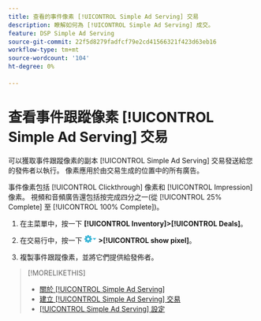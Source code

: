 ```yaml
---
title: 查看的事件像素 [!UICONTROL Simple Ad Serving] 交易
description: 瞭解如何為 [!UICONTROL Simple Ad Serving] 成交。
feature: DSP Simple Ad Serving
source-git-commit: 22f5d8279fadfcf79e2cd41566321f423d63eb16
workflow-type: tm+mt
source-wordcount: '104'
ht-degree: 0%

---
```


# 查看事件跟蹤像素 [!UICONTROL Simple Ad Serving] 交易

可以獲取事件跟蹤像素的副本 [!UICONTROL Simple Ad Serving] 交易發送給您的發佈者以執行。 像素應用於由交易生成的位置中的所有廣告。

事件像素包括 [!UICONTROL Clickthrough] 像素和 [!UICONTROL Impression] 像素。 視頻和音頻廣告還包括按完成四分之一(從 [!UICONTROL 25% Complete] 至 [!UICONTROL 100% Complete])。

1. 在主菜單中，按一下 **[!UICONTROL Inventory]>[!UICONTROL Deals]**。

1. 在交易行中，按一下 ![「選項」菜單](/help/dsp/assets/options-menu.png) **>[!UICONTROL show pixel]**。

1. 複製事件跟蹤像素，並將它們提供給發佈者。

>[!MORELIKETHIS]
>
>* [關於 [!UICONTROL Simple Ad Serving]](simple-deal-about.md)
>* [建立 [!UICONTROL Simple Ad Serving] 交易](simple-deal-create.md)
>* [[!UICONTROL Simple Ad Serving] 設定](simple-deal-settings.md)

